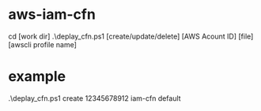 # aws-iam-cfn
cd [work dir]
.\deplay_cfn.ps1 [create/update/delete] [AWS Acount ID] [file] [awscli profile name]

# example
.\deplay_cfn.ps1 create 12345678912 iam-cfn default